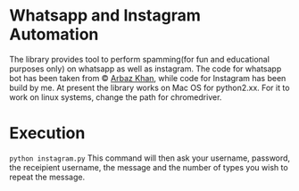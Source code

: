 # Whatsapp and Instagram Automation
The library provides tool to perform spamming(for fun and educational purposes only) on whatsapp as well as instagram. The code for whatsapp bot has been taken from © [Arbaz Khan](https://arbazkhan4712.github.io/Contact.html), while code for Instagram has been build by me. At present the library works on Mac OS for python2.xx. For it to work on linux systems, change the path for chromedriver.

# Execution
```python instagram.py```
This command will then ask your username, password, the receipient username, the message and the number of types you wish to repeat the message.




